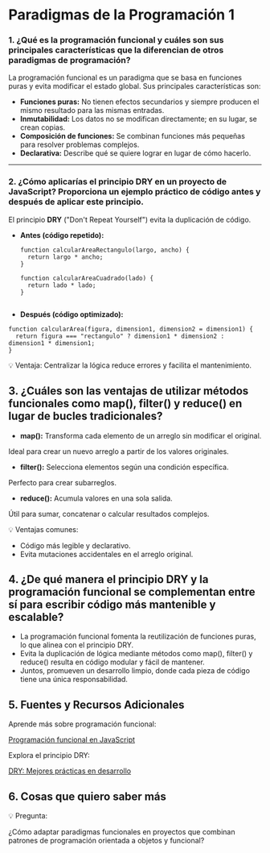 # **Paradigmas de la Programación 1**

### **1. ¿Qué es la programación funcional y cuáles son sus principales características que la diferencian de otros paradigmas de programación?**  
La programación funcional es un paradigma que se basa en funciones puras y evita modificar el estado global. Sus principales características son:  
- **Funciones puras:** No tienen efectos secundarios y siempre producen el mismo resultado para las mismas entradas.  
- **Inmutabilidad:** Los datos no se modifican directamente; en su lugar, se crean copias.  
- **Composición de funciones:** Se combinan funciones más pequeñas para resolver problemas complejos.  
- **Declarativa:** Describe qué se quiere lograr en lugar de cómo hacerlo.  

---

### **2. ¿Cómo aplicarías el principio DRY en un proyecto de JavaScript? Proporciona un ejemplo práctico de código antes y después de aplicar este principio.**  
El principio **DRY** ("Don't Repeat Yourself") evita la duplicación de código.  

- **Antes (código repetido):**  
  ```
  function calcularAreaRectangulo(largo, ancho) {
    return largo * ancho;
  }

  function calcularAreaCuadrado(lado) {
    return lado * lado;
  }


- **Después (código optimizado):**
```
function calcularArea(figura, dimension1, dimension2 = dimension1) {
  return figura === "rectangulo" ? dimension1 * dimension2 : dimension1 * dimension1;
}
```

💡 Ventaja: Centralizar la lógica reduce errores y facilita el mantenimiento.

## **3. ¿Cuáles son las ventajas de utilizar métodos funcionales como map(), filter() y reduce() en lugar de bucles tradicionales?**

- **map():** Transforma cada elemento de un arreglo sin modificar el original.

Ideal para crear un nuevo arreglo a partir de los valores originales.

- **filter():** Selecciona elementos según una condición específica.

Perfecto para crear subarreglos.

- **reduce():** Acumula valores en una sola salida.

Útil para sumar, concatenar o calcular resultados complejos.

💡 Ventajas comunes:

- Código más legible y declarativo.
- Evita mutaciones accidentales en el arreglo original.
## **4. ¿De qué manera el principio DRY y la programación funcional se complementan entre sí para escribir código más mantenible y escalable?**
- La programación funcional fomenta la reutilización de funciones puras, lo que alinea con el principio DRY.
- Evita la duplicación de lógica mediante métodos como map(), filter() y reduce() resulta en código modular y fácil de mantener.
- Juntos, promueven un desarrollo limpio, donde cada pieza de código tiene una única responsabilidad.
## **5. Fuentes y Recursos Adicionales**

Aprende más sobre programación funcional:

[Programación funcional en JavaScript](https://developer.mozilla.org/es/docs/Web/JavaScript/Guide/Functional_programming)

Explora el principio DRY:

[DRY: Mejores prácticas en desarrollo](https://en.wikipedia.org/wiki/Don%27t_repeat_yourself)

## **6. Cosas que quiero saber más**
   
💡 Pregunta:

¿Cómo adaptar paradigmas funcionales en proyectos que combinan patrones de programación orientada a objetos y funcional?
